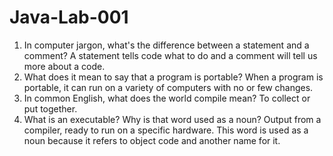 # Java-Lab-001

1. In computer jargon, what's the difference between a statement and a comment?
      A statement tells code what to do and a comment will tell us more about
a code. 
2. What does it mean to say that a program is portable?
      When a program is portable, it can run on a variety of computers with no
or few changes. 
3. In common English, what does the world compile mean?
       To collect or put together. 
4. What is an executable? Why is that word used as a noun?
        Output from a compiler, ready to run on a specific hardware. This word
is used as a noun because it refers to object code and another name for it.
